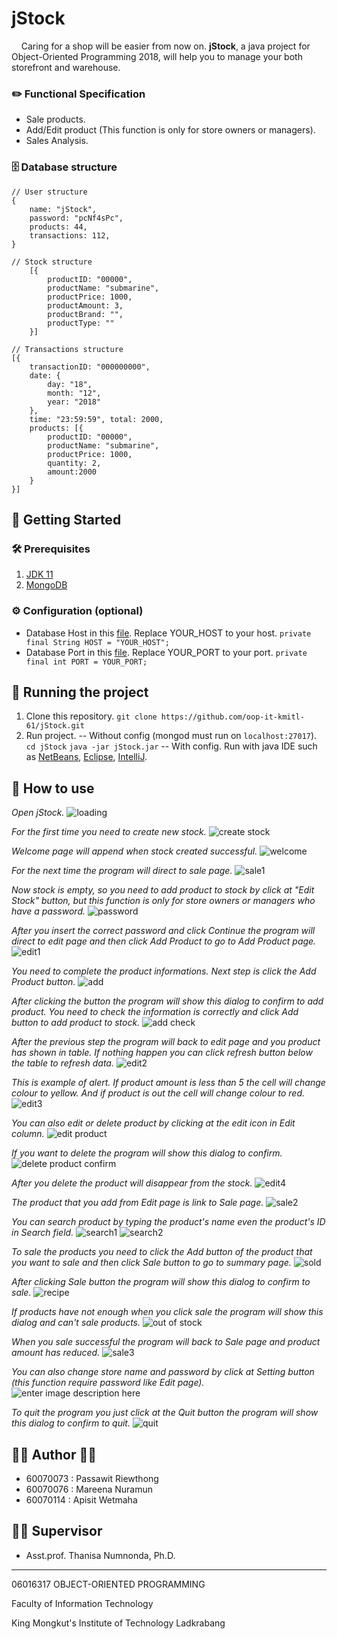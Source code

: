 # jStock
&nbsp;&nbsp;&nbsp; Caring for a shop will be easier from now on. **jStock**, a java project for Object-Oriented Programming 2018, will help you to manage your both storefront and warehouse.

### ✏️ Functional Specification
 - Sale products.
 - Add/Edit product (This function is only for store owners or managers).
 - Sales Analysis.

### 🗄 Database structure
	// User structure
	{
		name: "jStock",
		password: "pcNf4sPc",
		products: 44,
		transactions: 112,
	}
	
	// Stock structure
		[{
			productID: "00000",
			productName: "submarine",
			productPrice: 1000,
			productAmount: 3,
			productBrand: "",
			productType: ""
		}]

	// Transactions structure
	[{
		transactionID: "000000000",
		date: {
			day: "18",
			month: "12",
			year: "2018"
		},
		time: "23:59:59", total: 2000,
		products: [{
			productID: "00000",
			productName: "submarine",
			productPrice: 1000,
			quantity: 2,
			amount:2000
		}
	}]

## 📍 Getting Started
### 🛠 Prerequisites
 1. [JDK 11](https://www.oracle.com/technetwork/java/javase/downloads/jdk11-downloads-5066655.html) 
 2. [MongoDB](https://www.mongodb.com/download-center/community)

### ⚙️ Configuration (optional)
 - Database Host in this [file](/config/Config.java). Replace YOUR_HOST to your host.
`private final String HOST = "YOUR_HOST";`
 - Database Port in this [file](/config/Config.java). Replace YOUR_PORT to your port.
`private final int PORT = YOUR_PORT;`

## 🏃 Running the project
 1. Clone this repository.
`git clone https://github.com/oop-it-kmitl-61/jStock.git`
 2. Run project.
 -- Without config (mongod must run on `localhost:27017`).
`cd jStock`
`java -jar jStock.jar`
-- With config. Run with java IDE such as [NetBeans](https://netbeans.org/), [Eclipse](https://www.eclipse.org/downloads/), [IntelliJ](https://www.jetbrains.com/idea/).

## 📖  How to use
*Open jStock.*
![loading](https://user-images.githubusercontent.com/32861458/50114203-8c9ce600-0276-11e9-85f5-3cea8bf639ea.png)

*For the first time you need to create new stock.*
![create stock](https://user-images.githubusercontent.com/32861458/50114507-3d0aea00-0277-11e9-83d3-153f7fc51e72.png)

*Welcome page will append when stock created successful.*
![welcome](https://user-images.githubusercontent.com/32861458/50114630-94a95580-0277-11e9-90c3-e0743ca98863.png)

*For the next time the program will direct to sale page.*
![sale1](https://user-images.githubusercontent.com/32861458/50114714-d0441f80-0277-11e9-8e7e-fe8ee1a10be6.png)

*Now stock is empty, so you need to add product to stock by click at "Edit Stock" button, but this function is only for store owners or managers who have a password.*
![password](https://user-images.githubusercontent.com/32861458/50114967-a3dcd300-0278-11e9-8a77-8e2e55e5d729.png)

*After you insert the correct password and click Continue the program will direct to edit page and then click Add Product to go to Add Product page.*
![edit1](https://user-images.githubusercontent.com/32861458/50115041-d8508f00-0278-11e9-9c41-62996d91c731.png)

*You need to complete the product informations. Next step is click the Add Product button.*
![add](https://user-images.githubusercontent.com/32861458/50115142-1ea5ee00-0279-11e9-8df5-a4f422ce3cd8.png)

*After clicking the button the program will show this dialog to confirm to add product. You need to check the information is correctly and click Add button to add product to stock.*
![add check](https://user-images.githubusercontent.com/32861458/50115357-b1df2380-0279-11e9-9319-2e2194915db5.png)

*After the previous step the program will back to edit page and you product has shown in table. If nothing happen you can click refresh button below the table to refresh data.*
![edit2](https://user-images.githubusercontent.com/32861458/50115519-36ca3d00-027a-11e9-8a9a-9023fc1d4b76.png)

*This is example of alert. If product amount is less than 5 the cell will change colour to yellow. And if product is out the cell will change colour to red.*
![edit3](https://user-images.githubusercontent.com/32861458/50115719-d5569e00-027a-11e9-839a-3ade198acc9a.png)

*You can also edit or delete product by clicking at the edit icon in Edit column.*
![edit product](https://user-images.githubusercontent.com/32861458/50115920-5c0b7b00-027b-11e9-926b-b7e47e5e112c.png)

*If you want to delete the program will show this dialog to confirm.*
![delete product confirm](https://user-images.githubusercontent.com/32861458/50116060-b0aef600-027b-11e9-881e-7d21ad4a9454.png)

*After you delete the product will disappear from the stock.*
![edit4](https://user-images.githubusercontent.com/32861458/50116159-f966af00-027b-11e9-866a-07abe0037946.png)

*The product that you add from Edit page is link to Sale page.*
![sale2](https://user-images.githubusercontent.com/32861458/50116274-4c406680-027c-11e9-963c-89ff43da21c9.png)

*You can search product by typing the product's name even the product's ID in Search field.*
![search1](https://user-images.githubusercontent.com/32861458/50116366-84e04000-027c-11e9-9efb-d18fc65a9ea6.png)
![search2](https://user-images.githubusercontent.com/32861458/50116367-84e04000-027c-11e9-9343-b913a3ac3a48.png)

*To sale the products you need to click the Add button of the product that you want to sale and then click Sale button to go to summary page.*
![sold](https://user-images.githubusercontent.com/32861458/50116503-f61ff300-027c-11e9-950b-1fec53a3703b.png)

*After clicking Sale button the program will show this dialog to confirm to sale.*
![recipe](https://user-images.githubusercontent.com/32861458/50116504-f6b88980-027c-11e9-85ae-2ded1929b919.png)

*If products have not enough when you click sale the program will show this dialog and can't sale products.*
![out of stock](https://user-images.githubusercontent.com/32861458/50116884-12705f80-027e-11e9-99ff-1155b39d0d29.png)

*When you sale successful the program will back to Sale page and product amount has reduced.*
![sale3](https://user-images.githubusercontent.com/32861458/50117028-68450780-027e-11e9-9598-b958abb5ac89.png)

*You can also change store name and password by click at Setting button (this function require password like Edit page).*
![enter image description here](https://user-images.githubusercontent.com/32861458/50117173-ca057180-027e-11e9-9433-5cb89d9ca1e0.png)

*To quit the program you just click at the Quit button the program will show this dialog to confirm to quit.*
![quit](https://user-images.githubusercontent.com/32861458/50117307-32545300-027f-11e9-9642-9fdb20d0d4df.png)

## 👩‍💻  Author  👨‍💻
- 60070073 : Passawit Riewthong
- 60070076 : Mareena Nuramun
- 60070114 : Apisit Wetmaha

## 👩‍🏫 Supervisor
- Asst.prof. Thanisa Numnonda, Ph.D.

---
06016317 OBJECT-ORIENTED PROGRAMMING

Faculty of Information Technology

King Mongkut's Institute of Technology Ladkrabang